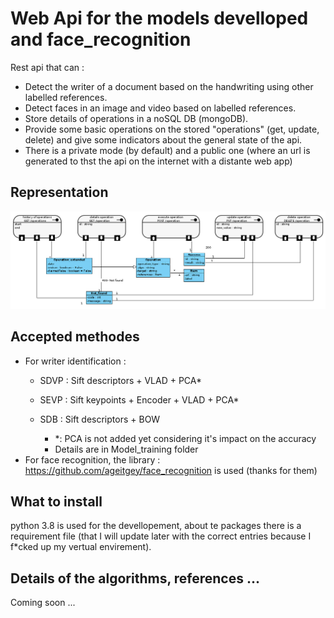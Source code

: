 # Web Api for the models develloped and face_recognition
Rest api that can :
- Detect the writer of a document based on the handwriting using other labelled references.
- Detect faces in an image and video based on labelled references.
- Store details of operations in a noSQL DB (mongoDB).
- Provide some basic operations on the stored "operations" (get, update, delete) and give some indicators about the general state of the api.
- There is a private mode (by default) and a public one (where an url is generated to thst the api on the internet with a distante web app)

## Representation

![All resources](./api_architecture.png)

## Accepted methodes
- For writer identification :
  - SDVP : Sift descriptors + VLAD + PCA*
  - SEVP : Sift keypoints + Encoder + VLAD + PCA*
  - SDB : Sift descriptors + BOW

	* *: PCA is not added yet considering it's impact on the accuracy
	* Details are in Model_training folder
- For face recognition, the library : https://github.com/ageitgey/face_recognition is used (thanks for them)

## What to install
python 3.8 is used for the devellopement, about te packages there is a requirement file (that I will update later with the correct entries because I f*cked up my vertual envirement).

## Details of the algorithms, references ...
Coming soon ...